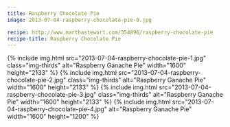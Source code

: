 ```yaml
---
title: Raspberry Chocolate Pie
image: 2013-07-04-raspberry-chocolate-pie-0.jpg

recipe: http://www.marthastewart.com/354896/raspberry-chocolate-pie
recipe-title: Raspberry Chocolate Pie
---
```


<div class="photos">
{% include img.html src="2013-07-04-raspberry-chocolate-pie-1.jpg" class="img-thirds" alt="Raspberry Ganache Pie" width="1600" height="2133" %}
{% include img.html src="2013-07-04-raspberry-chocolate-pie-2.jpg" class="img-thirds" alt="Raspberry Ganache Pie" width="1600" height="2133" %}
{% include img.html src="2013-07-04-raspberry-chocolate-pie-3.jpg" class="img-thirds" alt="Raspberry Ganache Pie" width="1600" height="2133" %}
{% include img.html src="2013-07-04-raspberry-chocolate-pie-4.jpg" alt="Raspberry Ganache Pie" width="1600" height="1200" %}
</div>
